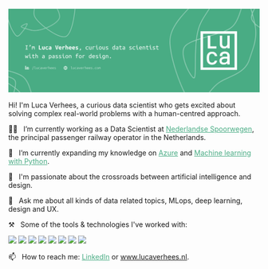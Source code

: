 
[![Social banner for lucavh](./assets/social-banner.png)](https://www.lucaverhees.nl)

Hi! I'm Luca Verhees, a curious data scientist who gets excited about solving complex real-world problems with a human-centred approach.

👩‍💻 &nbsp;&nbsp;I’m currently working as a Data Scientist at <a href="https://www.ns.nl/" style="color:#49AC84;">Nederlandse Spoorwegen</a>, the principal passenger railway operator in the Netherlands.

🌱 &nbsp;&nbsp;I’m currently expanding my knowledge on <a href="https://docs.microsoft.com/en-us/learn/certifications/exams/az-900" style="color:#49AC84;">Azure</a> and <a href="https://godatadriven.com/training/advanced-data-science-with-python-training/" style="color:#49AC84;">Machine learning with Python</a>.

💫 &nbsp;&nbsp;I'm passionate about the crossroads between artificial intelligence and design.

💬 &nbsp;&nbsp;Ask me about all kinds of data related topics, MLops, deep learning, design and UX.

⚒️ &nbsp;&nbsp;Some of the tools & technologies I've worked with:

![](https://img.shields.io/badge/-Python-informational?style=flat&logo=python&logoColor=white&color=49AC84)
![](https://img.shields.io/badge/-R-informational?style=flat&logo=r&logoColor=white&color=49AC84)
![](https://img.shields.io/badge/-Azure-informational?style=flat&logo=microsoftazure&logoColor=white&color=49AC84)
![](https://img.shields.io/badge/-Salesforce-informational?style=flat&logo=salesforce&logoColor=white&color=49AC84)
![](https://img.shields.io/badge/-Javascript-informational?style=flat&logo=javascript&logoColor=white&color=49AC84)
![](https://img.shields.io/badge/-Jupyter-informational?style=flat&logo=jupyter&logoColor=white&color=49AC84)
![](https://img.shields.io/badge/-Grafana-informational?style=flat&logo=grafana&logoColor=white&color=49AC84)
![](https://img.shields.io/badge/-Sketch-informational?style=flat&logo=sketch&logoColor=white&color=49AC84)

📫 &nbsp;&nbsp;How to reach me: <a href="https://www.linkedin.com/in/lucaverhees/" style="color:#49AC84;">LinkedIn</a> or <a href="https://www.lucaverhees.nl" style="color:#49AC84;">www.lucaverhees.nl</a>.
